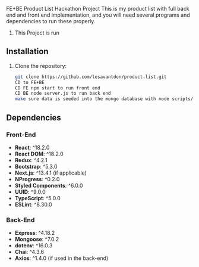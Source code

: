 FE+BE Product List Hackathon Project
This is my product list with full back end and front end implementation, and you will need several programs and dependencies to run these properly.

1. This Project is run

## Installation

1. Clone the repository:

   ```bash
   git clone https://github.com/lesavantdon/product-list.git
   CD to FE+BE
   CD FE npm start to run front end
   CD BE node server.js to run back end
   make sure data is seeded into the mongo database with node scripts/seed.js

   ```

## Dependencies

### Front-End

- **React**: ^18.2.0
- **React DOM**: ^18.2.0
- **Redux**: ^4.2.1
- **Bootstrap**: ^5.3.0
- **Next.js**: ^13.4.1 (if applicable)
- **NProgress**: ^0.2.0
- **Styled Components**: ^6.0.0
- **UUID**: ^9.0.0
- **TypeScript**: ^5.0.0
- **ESLint**: ^8.30.0

### Back-End

- **Express**: ^4.18.2
- **Mongoose**: ^7.0.2
- **dotenv**: ^16.0.3
- **Chai**: ^4.3.6
- **Axios**: ^1.4.0 (if used in the back-end)
